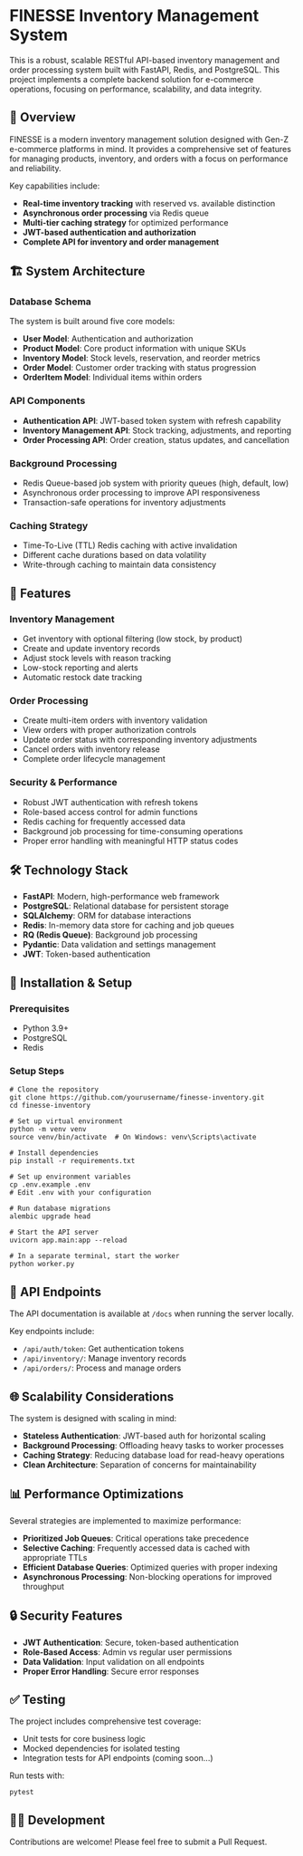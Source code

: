 # FINESSE Inventory Management System

This is a robust, scalable RESTful API-based inventory management and order processing system built with FastAPI, Redis, and PostgreSQL. This project implements a complete backend solution for e-commerce operations, focusing on performance, scalability, and data integrity.

## 🌟 Overview

FINESSE is a modern inventory management solution designed with Gen-Z e-commerce platforms in mind. It provides a comprehensive set of features for managing products, inventory, and orders with a focus on performance and reliability.

Key capabilities include:
- **Real-time inventory tracking** with reserved vs. available distinction
- **Asynchronous order processing** via Redis queue
- **Multi-tier caching strategy** for optimized performance
- **JWT-based authentication and authorization**
- **Complete API for inventory and order management**

## 🏗️ System Architecture

### Database Schema
The system is built around five core models:
- **User Model**: Authentication and authorization
- **Product Model**: Core product information with unique SKUs
- **Inventory Model**: Stock levels, reservation, and reorder metrics
- **Order Model**: Customer order tracking with status progression
- **OrderItem Model**: Individual items within orders

### API Components
- **Authentication API**: JWT-based token system with refresh capability
- **Inventory Management API**: Stock tracking, adjustments, and reporting
- **Order Processing API**: Order creation, status updates, and cancellation

### Background Processing
- Redis Queue-based job system with priority queues (high, default, low)
- Asynchronous order processing to improve API responsiveness
- Transaction-safe operations for inventory adjustments

### Caching Strategy
- Time-To-Live (TTL) Redis caching with active invalidation
- Different cache durations based on data volatility
- Write-through caching to maintain data consistency

## 🚀 Features

### Inventory Management
- Get inventory with optional filtering (low stock, by product)
- Create and update inventory records
- Adjust stock levels with reason tracking
- Low-stock reporting and alerts
- Automatic restock date tracking

### Order Processing
- Create multi-item orders with inventory validation
- View orders with proper authorization controls
- Update order status with corresponding inventory adjustments
- Cancel orders with inventory release
- Complete order lifecycle management

### Security & Performance
- Robust JWT authentication with refresh tokens
- Role-based access control for admin functions
- Redis caching for frequently accessed data
- Background job processing for time-consuming operations
- Proper error handling with meaningful HTTP status codes

## 🛠️ Technology Stack

- **FastAPI**: Modern, high-performance web framework
- **PostgreSQL**: Relational database for persistent storage
- **SQLAlchemy**: ORM for database interactions
- **Redis**: In-memory data store for caching and job queues
- **RQ (Redis Queue)**: Background job processing
- **Pydantic**: Data validation and settings management
- **JWT**: Token-based authentication

## 🔧 Installation & Setup

### Prerequisites
- Python 3.9+
- PostgreSQL
- Redis

### Setup Steps
```
# Clone the repository
git clone https://github.com/yourusername/finesse-inventory.git
cd finesse-inventory

# Set up virtual environment
python -m venv venv
source venv/bin/activate  # On Windows: venv\Scripts\activate

# Install dependencies
pip install -r requirements.txt

# Set up environment variables
cp .env.example .env
# Edit .env with your configuration

# Run database migrations
alembic upgrade head

# Start the API server
uvicorn app.main:app --reload

# In a separate terminal, start the worker
python worker.py
```

## 🔄 API Endpoints

The API documentation is available at `/docs` when running the server locally.

Key endpoints include:
- `/api/auth/token`: Get authentication tokens
- `/api/inventory/`: Manage inventory records
- `/api/orders/`: Process and manage orders

## 🌐 Scalability Considerations

The system is designed with scaling in mind:
- **Stateless Authentication**: JWT-based auth for horizontal scaling
- **Background Processing**: Offloading heavy tasks to worker processes
- **Caching Strategy**: Reducing database load for read-heavy operations
- **Clean Architecture**: Separation of concerns for maintainability

## 📊 Performance Optimizations

Several strategies are implemented to maximize performance:
- **Prioritized Job Queues**: Critical operations take precedence
- **Selective Caching**: Frequently accessed data is cached with appropriate TTLs
- **Efficient Database Queries**: Optimized queries with proper indexing
- **Asynchronous Processing**: Non-blocking operations for improved throughput

## 🔒 Security Features

- **JWT Authentication**: Secure, token-based authentication
- **Role-Based Access**: Admin vs regular user permissions
- **Data Validation**: Input validation on all endpoints
- **Proper Error Handling**: Secure error responses

## ✅ Testing

The project includes comprehensive test coverage:
- Unit tests for core business logic
- Mocked dependencies for isolated testing
- Integration tests for API endpoints (coming soon...)

Run tests with:
```
pytest
```

## 👨‍💻 Development

Contributions are welcome! Please feel free to submit a Pull Request.
